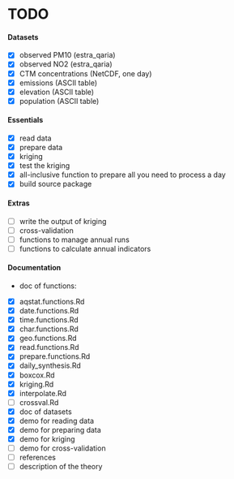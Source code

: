 TODO
====

#### Datasets

- [x] observed PM10 (estra_qaria)
- [x] observed NO2 (estra_qaria)
- [x] CTM concentrations (NetCDF, one day)
- [x] emissions (ASCII table)
- [x] elevation (ASCII table)
- [x] population (ASCII table)

#### Essentials

- [x] read data
- [x] prepare data
- [x] kriging
- [x] test the kriging
- [x] all-inclusive function to prepare all you need to process a day
- [x] build source package

#### Extras

- [ ] write the output of kriging
- [ ] cross-validation
- [ ] functions to manage annual runs
- [ ] functions to calculate annual indicators

#### Documentation

* doc of functions:
 - [x] aqstat.functions.Rd
 - [x] date.functions.Rd
 - [x] time.functions.Rd
 - [x] char.functions.Rd
 - [x] geo.functions.Rd
 - [x] read.functions.Rd
 - [x] prepare.functions.Rd
 - [x] daily_synthesis.Rd
 - [x] boxcox.Rd
 - [x] kriging.Rd
 - [x] interpolate.Rd
 - [ ] crossval.Rd
- [x] doc of datasets
- [x] demo for reading data
- [x] demo for preparing data
- [x] demo for kriging
- [ ] demo for cross-validation
- [ ] references
- [ ] description of the theory